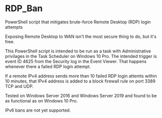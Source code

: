 # RDP_Ban
PowerShell script that mitigates brute-force Remote Desktop (RDP) login attempts

Exposing Remote Desktop to WAN isn't the most secure thing to do, but it's free.

This PowerShell script is intended to be run as a task with Administrative privilages in the Task Scheduler on Windows 10 Pro. The intended trigger is event ID 4625 from the Security log in the Event Viewer. That happens whenever there a failed RDP login attempt.

If a remote IPv4 address sends more than 10 failed RDP login attemts within 10 minutes, that IPv4 address is added to a block firewall rule on port 3389 TCP and UDP.

Tested on Windows Server 2016 and Windows Server 2019 and found to be as functional as on Windows 10 Pro.

IPv6 bans are not yet supported.
